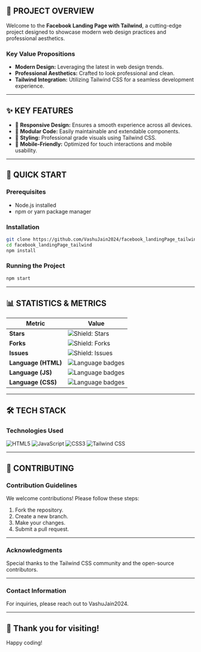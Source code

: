 ## 🎯 PROJECT OVERVIEW

Welcome to the **Facebook Landing Page with Tailwind**, a cutting-edge project designed to showcase modern web design practices and professional aesthetics.

### Key Value Propositions

- **Modern Design:** Leveraging the latest in web design trends.
- **Professional Aesthetics:** Crafted to look professional and clean.
- **Tailwind Integration:** Utilizing Tailwind CSS for a seamless development experience.
 
---

## ✨ KEY FEATURES

- 🚀 **Responsive Design:** Ensures a smooth experience across all devices.
- 🔧 **Modular Code:** Easily maintainable and extendable components.
- 🎨 **Styling:** Professional grade visuals using Tailwind CSS.
- 📱 **Mobile-Friendly:** Optimized for touch interactions and mobile usability.

---

## 🚀 QUICK START

### Prerequisites

- Node.js installed
- npm or yarn package manager

### Installation

```sh
git clone https://github.com/VashuJain2024/facebook_landingPage_tailwind.git
cd facebook_landingPage_tailwind
npm install
```

### Running the Project

```sh
npm start
```

---

## 📊 STATISTICS & METRICS

| Metric          | Value    |
|-----------------|----------|
| **Stars**       | ![Shield: Stars](https://img.shields.io/github/stars/VashuJain2024/facebook_landingPage_tailwind?style=flat-square) |
| **Forks**       | ![Shield: Forks](https://img.shields.io/github/forks/VashuJain2024/facebook_landingPage_tailwind?style=flat-square) |
| **Issues**      | ![Shield: Issues](https://img.shields.io/github/issues/VashuJain2024/facebook_landingPage_tailwind?style=flat-square) |
| **Language (HTML)** | ![Language badges](https://img.shields.io/badge/HTML-86.7%25-lightgrey?style=flat-square) |
| **Language (JS)** | ![Language badges](https://img.shields.io/badge/JavaScript-10.5%25-yellow?style=flat-square) |
| **Language (CSS)** | ![Language badges](https://img.shields.io/badge/CSS-2.9%25-blue?style=flat-square) |

---

## 🛠️ TECH STACK

### Technologies Used

![HTML5](https://img.shields.io/badge/HTML5-E34F26?style=flat-square&logo=html5&logoColor=white) ![JavaScript](https://img.shields.io/badge/JavaScript-F7DF1E?style=flat-square&logo=javascript&logoColor=black) ![CSS3](https://img.shields.io/badge/CSS3-1572B6?style=flat-square&logo=css3&logoColor=white) ![Tailwind CSS](https://img.shields.io/badge/Tailwind_CSS-38B2AC?style=flat-square&logo=tailwind-css&logoColor=white)

---

## 🤝 CONTRIBUTING

### Contribution Guidelines

We welcome contributions! Please follow these steps:

1. Fork the repository.
2. Create a new branch.
3. Make your changes.
4. Submit a pull request.
  
---

### Acknowledgments

Special thanks to the Tailwind CSS community and the open-source contributors.

---

### Contact Information

For inquiries, please reach out to VashuJain2024.

---

## 🌟 Thank you for visiting!

Happy coding! 